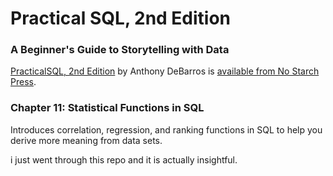 # Practical SQL, 2nd Edition
### A Beginner's Guide to Storytelling with Data

[PracticalSQL, 2nd Edition](https://nostarch.com/practical-sql-2nd-edition/) by Anthony DeBarros is [available from No Starch Press](https://nostarch.com/practical-sql-2nd-edition/).

### Chapter 11: Statistical Functions in SQL

Introduces correlation, regression, and ranking functions in SQL to help you derive more meaning from data sets.

i just went through this repo and it is actually insightful. 

